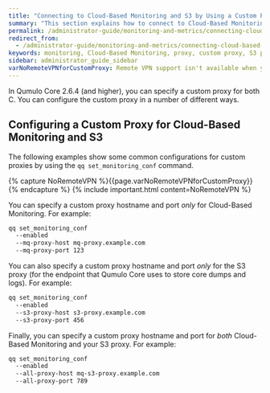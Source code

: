 ```yaml
---
title: "Connecting to Cloud-Based Monitoring and S3 by Using a Custom Proxy"
summary: "This section explains how to connect to Cloud-Based Monitoring and S3 by using a custom proxy."
permalink: /administrator-guide/monitoring-and-metrics/connecting-cloud-based-monitoring-s3-custom-proxy.html
redirect_from:
  - /administrator-guide/monitoring-and-metrics/connecting-cloud-based-monitoring-custom-proxy.html
keywords: monitoring, Cloud-Based Monitoring, proxy, custom proxy, S3 proxy, S3
sidebar: administrator_guide_sidebar
varNoRemoteVPNforCustomProxy: Remote VPN support isn't available when you connect to Cloud-Based Monitoring by using a custom proxy.
---
```


In Qumulo Core 2.6.4 (and higher), you can specify a custom proxy for both C. You can configure the custom proxy in a number of different ways.

## Configuring a Custom Proxy for Cloud-Based Monitoring and S3
The following examples show some common configurations for custom proxies by using the `qq set_monitoring_conf` command.

{% capture NoRemoteVPN %}{{page.varNoRemoteVPNforCustomProxy}}{% endcapture %}
{% include important.html content=NoRemoteVPN %}

You can specify a custom proxy hostname and port _only_ for Cloud-Based Monitoring. For example:

```bash
qq set_monitoring_conf
  --enabled
  --mq-proxy-host mq-proxy.example.com
  --mq-proxy-port 123
```

You can also specify a custom proxy hostname and port _only_ for the S3 proxy (for the endpoint that Qumulo Core uses to store core dumps and logs). For example:

```bash
qq set_monitoring_conf
  --enabled
  --s3-proxy-host s3-proxy.example.com
  --s3-proxy-port 456
```

Finally, you can specify a custom proxy hostname and port for _both_ Cloud-Based Monitoring and your S3 proxy. For example:

```bash
qq set_monitoring_conf
  --enabled
  --all-proxy-host mq-s3-proxy.example.com
  --all-proxy-port 789
```
